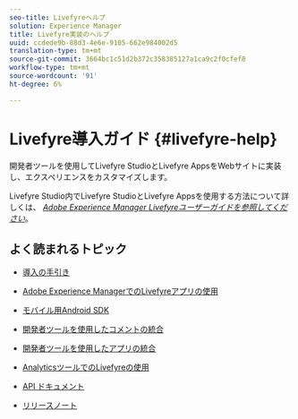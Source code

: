 ```yaml
---
seo-title: Livefyreヘルプ
solution: Experience Manager
title: Livefyre実装のヘルプ
uuid: ccdede9b-88d3-4e6e-9105-662e984002d5
translation-type: tm+mt
source-git-commit: 3664bc1c51d2b372c358385127a1ca9c2f0cfef8
workflow-type: tm+mt
source-wordcount: '91'
ht-degree: 6%

---
```



# Livefyre導入ガイド {#livefyre-help}

開発者ツールを使用してLivefyre StudioとLivefyre AppsをWebサイトに実装し、エクスペリエンスをカスタマイズします。

Livefyre Studio内でLivefyre StudioとLivefyre Appsを使用する方法について詳しくは、 [*Adobe Experience Manager Livefyreユーザーガイドを参照してください&#x200B;*](/help/using/home.md)。

## よく読まれるトピック

* [導入の手引き](c-getting-started/c-getting-started.md)

* [Adobe Experience ManagerでのLivefyreアプリの使用](https://helpx.adobe.com/experience-manager/6-4/sites/administering/using/livefyre.html)

* [モバイル用Android SDK](c-mobile-sdks/c-android-sdk.md)

* [開発者ツールを使用したコメントの統合](/help/implementation/c-app-integrations/c-comments-integration/c-comments-integration.md)

* [開発者ツールを使用したアプリの統合](/help/implementation/c-getting-started/c-implementation-process/c-implementation-process.md)

* [AnalyticsツールでのLivefyreの使用](/help/implementation/livefyre-analytics/livefyre-analytics.md)

* [API ドキュメント](https://api.livefyre.com)

* [リリースノート](/help/using/c-rn/c-rn.md)